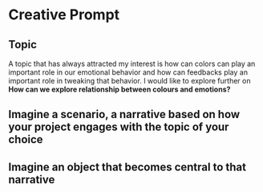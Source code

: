 # Creative Prompt

## Topic

A topic that has always attracted my interest is how can colors can play an important role in our emotional behavior and how can feedbacks play an important role in tweaking that behavior. I would like to explore further on **How can we explore relationship between colours and emotions?**

## Imagine a scenario, a narrative based on how your project engages with the topic of your choice



## Imagine an object that becomes central to that narrative
